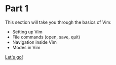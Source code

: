 # Part 1

This section will take you through the basics of Vim:

- Setting up Vim
- File commands (open, save, quit)
- Navigation inside Vim
- Modes in Vim

[Let's go!](00-setup.md)
